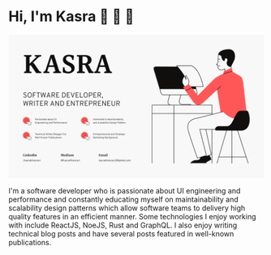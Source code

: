 # Hi, I'm Kasra 👋 🕺 🦁

<img src="https://raw.githubusercontent.com/kasrakhosravi/kasrakhosravi/master/Kasra.png" alt="banner that says Kasra Khosravi - software developer, writer and entrepreneur alongside a cartoon illustration of Kasra">

I'm a software developer who is passionate about UI engineering and performance and constantly educating myself on maintainability and scalability design patterns which allow software teams to delivery high quality features in an efficient manner. Some technologies I enjoy working with include ReactJS, NoeJS, Rust and GraphQL. I also enjoy writing technical blog posts and have several posts featured in well-known publications.


<!---
## Find me around the web 🌎:
- Learning in public on <a href="https://www.twitch.tv/blacktechdiva">Twitch</a> or <a href="https://www.monica.dev">monica.dev</a> 📹 ✍🏾
- Tinkering with interactions on <a href="https://codepen.io/m0nica"> Codepen</a> 🏓
- Sharing updates on <a href="https://www.linkedin.com/in/monicampowell/">LinkedIn</a> 💼
-->
